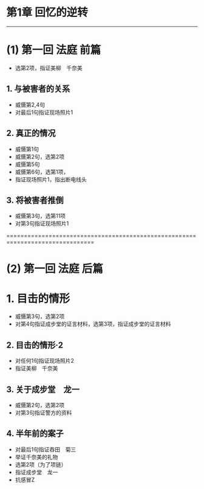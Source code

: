 # 第1章 回忆的逆转 
-----------------
# (1) 第一回 法庭 前篇
* 选第2项，指证美柳　千奈美

## 1. 与被害者的关系
* 威慑第2,4句
* 对最后1句指证现场照片1

## 2. 真正的情况
* 威慑第1句
* 威慑第2句，选第2项
* 威慑第5句
* 威慑第6句，选第1项，
* 指证现场照片1，指出断电线头

## 3. 将被害者推倒
* 威慑第3句，选第11项
* 对第3句指证现场照片1


===============================================================================
# (2) 第一回 法庭 后篇
# 1. 目击的情形
* 威慑第3句，选第2项
* 对第4句指证成步堂的证言材料，选第3项，指证成步堂的证言材料

## 2. 目击的情形·2
* 对任何1句指证现场照片2
* 指证美柳　千奈美

## 3. 关于成步堂　龙一
* 威慑第2句，选第2项
* 对第3句指证警方的资料

## 4. 半年前的案子
* 对最后1句指证吞田　菊三
* 举证千奈美的礼物
* 选第2项（为了项链）
* 指证成步堂　龙一
* 抗感冒Z

